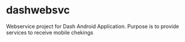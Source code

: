 dashwebsvc
==========

Webservice project for Dash Android Application. Purpose is to provide services to receive mobile chekings